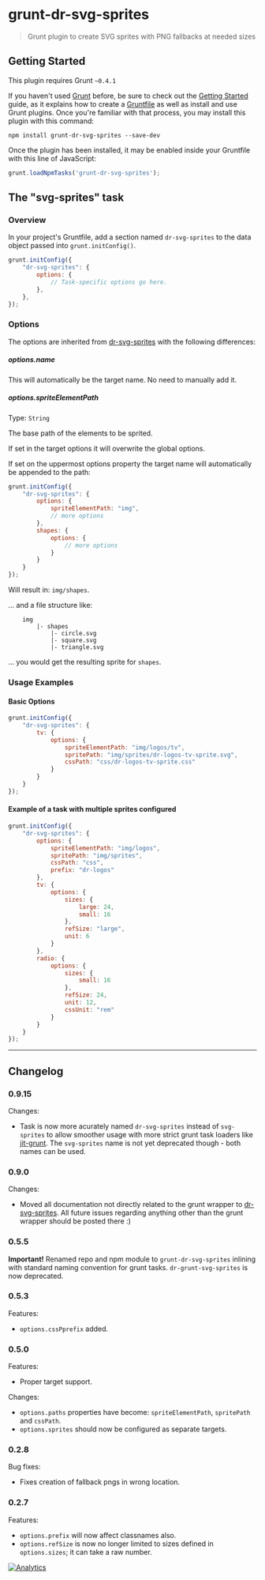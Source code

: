 # grunt-dr-svg-sprites

> Grunt plugin to create SVG sprites with PNG fallbacks at needed sizes

## Getting Started
This plugin requires Grunt `~0.4.1`

If you haven't used [Grunt](http://gruntjs.com/) before, be sure to check out the [Getting Started](http://gruntjs.com/getting-started) guide, as it explains how to create a [Gruntfile](http://gruntjs.com/sample-gruntfile) as well as install and use Grunt plugins. Once you're familiar with that process, you may install this plugin with this command:

```shell
npm install grunt-dr-svg-sprites --save-dev
```

Once the plugin has been installed, it may be enabled inside your Gruntfile with this line of JavaScript:

```js
grunt.loadNpmTasks('grunt-dr-svg-sprites');
```

## The "svg-sprites" task

### Overview
In your project's Gruntfile, add a section named `dr-svg-sprites` to the data object passed into `grunt.initConfig()`.

```js
grunt.initConfig({
	"dr-svg-sprites": {
		options: {
			// Task-specific options go here.
		},
	},
});
```

### Options

The options are inherited from [dr-svg-sprites](https://github.com/drdk/dr-svg-sprites#options) with the following differences:

##### options.name

This will automatically be the target name. No need to manually add it.

##### options.spriteElementPath
Type: `String`

The base path of the elements to be sprited.

If set in the target options it will overwrite the global options.

If set on the uppermost options property the target name will automatically be appended to the path:

```js
grunt.initConfig({
	"dr-svg-sprites": {
		options: {
			spriteElementPath: "img",
			// more options
		},
		shapes: {
			options: {
				// more options
			}
		}
	}
});
```

Will result in: `img/shapes`.

... and a file structure like:

```
	img
		|- shapes
			|- circle.svg
			|- square.svg
			|- triangle.svg
```

... you would get the resulting sprite for `shapes`.



### Usage Examples

#### Basic Options

```js
grunt.initConfig({
	"dr-svg-sprites": {
		tv: {
			options: {
				spriteElementPath: "img/logos/tv",
				spritePath: "img/sprites/dr-logos-tv-sprite.svg",
				cssPath: "css/dr-logos-tv-sprite.css"
			}
		}
	}
});
```

#### Example of a task with multiple sprites configured

```js
grunt.initConfig({
	"dr-svg-sprites": {
		options: {
			spriteElementPath: "img/logos",
			spritePath: "img/sprites",
			cssPath: "css",
			prefix: "dr-logos"
		},
		tv: {
			options: {
				sizes: {
					large: 24,
					small: 16
				},
				refSize: "large",
				unit: 6
			}
		},
		radio: {
			options: {
				sizes: {
					small: 16
				},
				refSize: 24,
				unit: 12,
				cssUnit: "rem"
			}
		}
	}
});
```


---

## Changelog

### 0.9.15

Changes:

* Task is now more acurately named `dr-svg-sprites` instead of `svg-sprites` to allow smoother usage with more strict grunt task loaders like [jit-grunt](https://github.com/shootaroo/jit-grunt). The `svg-sprites` name is not yet deprecated though - both names can be used.

### 0.9.0

Changes:

* Moved all documentation not directly related to the grunt wrapper to [dr-svg-sprites](https://github.com/drdk/dr-svg-sprites). All future issues regarding anything other than the grunt wrapper should be posted there :)

### 0.5.5

**Important!** Renamed repo and npm module to `grunt-dr-svg-sprites` inlining with standard naming convention for grunt tasks. `dr-grunt-svg-sprites` is now deprecated.

### 0.5.3

Features:

* `options.cssPprefix` added.

### 0.5.0

Features:

* Proper target support.

Changes:

* `options.paths` properties have become: `spriteElementPath`, `spritePath` and `cssPath`.
* `options.sprites` should now be configured as separate targets.

### 0.2.8

Bug fixes:

* Fixes creation of fallback pngs in wrong location.

### 0.2.7

Features:

* `options.prefix` will now affect classnames also.
* `options.refSize` is now no longer limited to sizes defined in `options.sizes`; it can take a raw number.  


[![Analytics](https://ga-beacon.appspot.com/UA-8318361-2/drdk/grunt-dr-svg-sprites)](https://github.com/igrigorik/ga-beacon)
